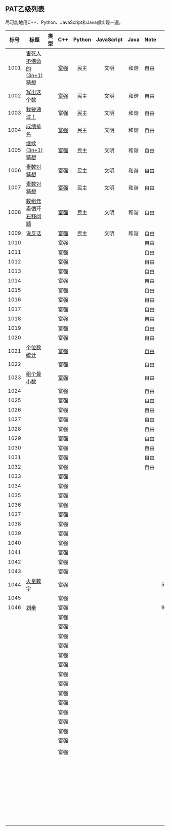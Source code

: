 ## PAT乙级列表

尽可能地用C++、Python、JavaScript和Java都实现一遍。



| 标号 | 标题                                                         | 类型 |                             C++                              | Python | JavaScript | Java | Note                                                         |       |
| :--: | ------------------------------------------------------------ | :--: | :----------------------------------------------------------: | :----: | :--------: | :--: | ------------------------------------------------------------ | ----- |
| 1001 | [害死人不偿命的(3n+1)猜想](https://pintia.cn/problem-sets/994805260223102976/problems/994805325918486528) |      | [富强](https://github.com/huixiongyu/Algorithms/blob/master/PAT/PAT-Basic%20Level/CPP/1001.cpp) |  民主  |    文明    | 和谐 | 自由                                                         |       |
| 1002 | [写出这个数](https://pintia.cn/problem-sets/994805260223102976/problems/994805324509200384) |      | [富强](https://github.com/huixiongyu/Algorithms/blob/master/PAT/PAT-Basic%20Level/CPP/1002.cpp) |  民主  |    文明    | 和谐 | 自由                                                         |       |
| 1003 | [我要通过！](https://pintia.cn/problem-sets/994805260223102976/problems/994805323154440192) |      |                             富强                             |  民主  |    文明    | 和谐 | 自由                                                         |       |
| 1004 | [成绩排名](https://pintia.cn/problem-sets/994805260223102976/problems/994805321640296448) |      | [富强](https://github.com/huixiongyu/Algorithms/blob/master/PAT/PAT-Basic%20Level/CPP/1004.cpp) |  民主  |    文明    | 和谐 | 自由                                                         |       |
| 1005 | [继续(3n+1)猜想](https://pintia.cn/problem-sets/994805260223102976/problems/994805320306507776) |      | [富强](https://github.com/huixiongyu/Algorithms/blob/master/PAT/PAT-Basic%20Level/CPP/1005.cpp) |  民主  |    文明    | 和谐 | 自由                                                         |       |
| 1006 | [素数对猜想](https://pintia.cn/problem-sets/994805260223102976/problems/994805317546655744) |      | [富强](https://github.com/huixiongyu/Algorithms/blob/master/PAT/PAT-Basic%20Level/CPP/1006.cpp) |  民主  |    文明    | 和谐 | 自由                                                         |       |
| 1007 | [素数对猜想](https://pintia.cn/problem-sets/994805260223102976/problems/994805317546655744) |      | [富强](https://github.com/huixiongyu/Algorithms/blob/master/PAT/PAT-Basic%20Level/CPP/1007.cpp) |  民主  |    文明    | 和谐 | 自由                                                         |       |
| 1008 | [数组元素循环右移问题](https://pintia.cn/problem-sets/994805260223102976/problems/994805316250615808) |      | [富强](https://github.com/huixiongyu/Algorithms/blob/master/PAT/PAT-Basic%20Level/CPP/1008.cpp) |  民主  |    文明    | 和谐 | 自由                                                         |       |
| 1009 | [说反话](https://pintia.cn/problem-sets/994805260223102976/problems/994805314941992960) |      | [富强](https://github.com/huixiongyu/Algorithms/blob/master/PAT/PAT-Basic%20Level/CPP/1009.cpp) |  民主  |    文明    | 和谐 | 自由                                                         |       |
| 1010 |                                                              |      |                             富强                             |        |            |      | 自由                                                         |       |
| 1011 |                                                              |      |                             富强                             |        |            |      | 自由                                                         |       |
| 1012 |                                                              |      |                             富强                             |        |            |      | 自由                                                         |       |
| 1013 |                                                              |      |                             富强                             |        |            |      | 自由                                                         |       |
| 1014 |                                                              |      |                             富强                             |        |            |      | 自由                                                         |       |
| 1015 |                                                              |      |                             富强                             |        |            |      | 自由                                                         |       |
| 1016 |                                                              |      |                             富强                             |        |            |      | 自由                                                         |       |
| 1017 |                                                              |      |                             富强                             |        |            |      | 自由                                                         |       |
| 1018 |                                                              |      |                             富强                             |        |            |      | 自由                                                         |       |
| 1019 |                                                              |      |                             富强                             |        |            |      | 自由                                                         |       |
| 1020 |                                                              |      |                             富强                             |        |            |      | 自由                                                         |       |
| 1021 | [个位数统计](https://pintia.cn/problem-sets/994805260223102976/problems/994805300404535296) |      | [富强](https://github.com/huixiongyu/Algorithms/blob/master/PAT/PAT-Basic%20Level/CPP/1021.cpp) |        |            |      | [自由](https://github.com/huixiongyu/Algorithms/blob/master/PAT/PAT-Basic%20Level/Note/1021-%E4%B8%AA%E4%BD%8D%E6%95%B0%E7%BB%9F%E8%AE%A1.md) |       |
| 1022 |                                                              |      |                             富强                             |        |            |      | 自由                                                         |       |
| 1023 | [组个最小数](https://pintia.cn/problem-sets/994805260223102976/problems/994805298269634560) |      | [富强](https://github.com/huixiongyu/Algorithms/blob/master/PAT/PAT-Basic%20Level/CPP/1023.cpp) |        |            |      | 自由                                                         |       |
| 1024 |                                                              |      |                             富强                             |        |            |      | 自由                                                         |       |
| 1025 |                                                              |      |                             富强                             |        |            |      | 自由                                                         |       |
| 1026 |                                                              |      |                             富强                             |        |            |      | 自由                                                         |       |
| 1027 |                                                              |      |                             富强                             |        |            |      | 自由                                                         |       |
| 1028 |                                                              |      |                             富强                             |        |            |      | 自由                                                         |       |
| 1029 |                                                              |      |                             富强                             |        |            |      | 自由                                                         |       |
| 1030 |                                                              |      |                             富强                             |        |            |      | 自由                                                         |       |
| 1031 |                                                              |      |                             富强                             |        |            |      | 自由                                                         |       |
| 1032 |                                                              |      |                             富强                             |        |            |      | 自由                                                         |       |
| 1033 |                                                              |      |                             富强                             |        |            |      |                                                              |       |
| 1034 |                                                              |      |                             富强                             |        |            |      |                                                              |       |
| 1035 |                                                              |      |                             富强                             |        |            |      |                                                              |       |
| 1036 |                                                              |      |                             富强                             |        |            |      |                                                              |       |
| 1037 |                                                              |      |                             富强                             |        |            |      |                                                              |       |
| 1038 |                                                              |      |                             富强                             |        |            |      |                                                              |       |
| 1039 |                                                              |      |                             富强                             |        |            |      |                                                              |       |
| 1040 |                                                              |      |                             富强                             |        |            |      |                                                              |       |
| 1041 |                                                              |      |                             富强                             |        |            |      |                                                              |       |
| 1042 |                                                              |      |                             富强                             |        |            |      |                                                              |       |
| 1043 |                                                              |      |                             富强                             |        |            |      |                                                              |       |
| 1044 | [火星数字](https://pintia.cn/problem-sets/994805260223102976/problems/994805279328157696) |      |                             富强                             |        |            |      |                                                              | 56min |
| 1045 |                                                              |      |                             富强                             |        |            |      |                                                              |       |
| 1046 | [划拳](https://pintia.cn/problem-sets/994805260223102976/problems/994805277847568384) |      |                             富强                             |        |            |      |                                                              | 9min  |
|      |                                                              |      |                             富强                             |        |            |      |                                                              |       |
|      |                                                              |      |                             富强                             |        |            |      |                                                              |       |
|      |                                                              |      |                             富强                             |        |            |      |                                                              |       |
|      |                                                              |      |                             富强                             |        |            |      |                                                              |       |
|      |                                                              |      |                             富强                             |        |            |      |                                                              |       |
|      |                                                              |      |                             富强                             |        |            |      |                                                              |       |
|      |                                                              |      |                             富强                             |        |            |      |                                                              |       |
|      |                                                              |      |                             富强                             |        |            |      |                                                              |       |
|      |                                                              |      |                             富强                             |        |            |      |                                                              |       |
|      |                                                              |      |                             富强                             |        |            |      |                                                              |       |
|      |                                                              |      |                             富强                             |        |            |      |                                                              |       |
|      |                                                              |      |                             富强                             |        |            |      |                                                              |       |
|      |                                                              |      |                             富强                             |        |            |      |                                                              |       |
|      |                                                              |      |                             富强                             |        |            |      |                                                              |       |
|      |                                                              |      |                                                              |        |            |      |                                                              |       |
|      |                                                              |      |                             富强                             |        |            |      |                                                              |       |
|      |                                                              |      |                                                              |        |            |      |                                                              |       |
|      |                                                              |      |                                                              |        |            |      |                                                              |       |
|      |                                                              |      |                                                              |        |            |      |                                                              |       |
|      |                                                              |      |                                                              |        |            |      |                                                              |       |
|      |                                                              |      |                                                              |        |            |      |                                                              |       |
|      |                                                              |      |                                                              |        |            |      |                                                              |       |
|      |                                                              |      |                                                              |        |            |      |                                                              |       |
|      |                                                              |      |                                                              |        |            |      |                                                              |       |
|      |                                                              |      |                                                              |        |            |      |                                                              |       |
|      |                                                              |      |                                                              |        |            |      |                                                              |       |
|      |                                                              |      |                                                              |        |            |      |                                                              |       |
|      |                                                              |      |                                                              |        |            |      |                                                              |       |
|      |                                                              |      |                                                              |        |            |      |                                                              |       |
|      |                                                              |      |                                                              |        |            |      |                                                              |       |
|      |                                                              |      |                                                              |        |            |      |                                                              |       |
|      |                                                              |      |                                                              |        |            |      |                                                              |       |
|      |                                                              |      |                                                              |        |            |      |                                                              |       |
|      |                                                              |      |                                                              |        |            |      |                                                              |       |
|      |                                                              |      |                                                              |        |            |      |                                                              |       |
|      |                                                              |      |                                                              |        |            |      |                                                              |       |
|      |                                                              |      |                                                              |        |            |      |                                                              |       |
|      |                                                              |      |                                                              |        |            |      |                                                              |       |
|      |                                                              |      |                                                              |        |            |      |                                                              |       |
|      |                                                              |      |                                                              |        |            |      |                                                              |       |
|      |                                                              |      |                                                              |        |            |      |                                                              |       |
|      |                                                              |      |                                                              |        |            |      |                                                              |       |
|      |                                                              |      |                                                              |        |            |      |                                                              |       |
|      |                                                              |      |                                                              |        |            |      |                                                              |       |
|      |                                                              |      |                                                              |        |            |      |                                                              |       |
|      |                                                              |      |                                                              |        |            |      |                                                              |       |
|      |                                                              |      |                                                              |        |            |      |                                                              |       |
|      |                                                              |      |                                                              |        |            |      |                                                              |       |
|      |                                                              |      |                                                              |        |            |      |                                                              |       |
|      |                                                              |      |                                                              |        |            |      |                                                              |       |
|      |                                                              |      |                                                              |        |            |      |                                                              |       |
|      |                                                              |      |                                                              |        |            |      |                                                              |       |